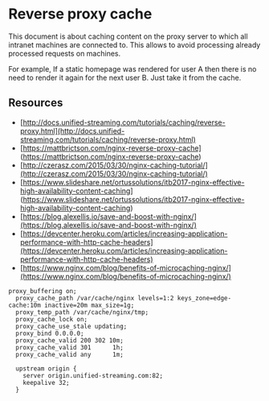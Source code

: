# Reverse proxy cache

This document is about caching content on the proxy server to which all intranet machines are connected to.
This allows to avoid processing already processed requests on machines. 

For example,
If a static homepage was rendered for user A then there is no need to render it again for the next user B.
Just take it from the cache.

## Resources
* [http://docs.unified-streaming.com/tutorials/caching/reverse-proxy.html](http://docs.unified-streaming.com/tutorials/caching/reverse-proxy.html)
* [https://mattbrictson.com/nginx-reverse-proxy-cache] (https://mattbrictson.com/nginx-reverse-proxy-cache)
* [http://czerasz.com/2015/03/30/nginx-caching-tutorial/](http://czerasz.com/2015/03/30/nginx-caching-tutorial/)
* [https://www.slideshare.net/ortussolutions/itb2017-nginx-effective-high-availability-content-caching] (https://www.slideshare.net/ortussolutions/itb2017-nginx-effective-high-availability-content-caching)
* [https://blog.alexellis.io/save-and-boost-with-nginx/](https://blog.alexellis.io/save-and-boost-with-nginx/)
* [https://devcenter.heroku.com/articles/increasing-application-performance-with-http-cache-headers](https://devcenter.heroku.com/articles/increasing-application-performance-with-http-cache-headers)
* [https://www.nginx.com/blog/benefits-of-microcaching-nginx/](https://www.nginx.com/blog/benefits-of-microcaching-nginx/)


```
proxy_buffering on;
  proxy_cache_path /var/cache/nginx levels=1:2 keys_zone=edge-cache:10m inactive=20m max_size=1g;
  proxy_temp_path /var/cache/nginx/tmp;
  proxy_cache_lock on;
  proxy_cache_use_stale updating;
  proxy_bind 0.0.0.0;
  proxy_cache_valid 200 302 10m;
  proxy_cache_valid 301      1h;
  proxy_cache_valid any      1m;

  upstream origin {
    server origin.unified-streaming.com:82;
    keepalive 32;
  }
```
